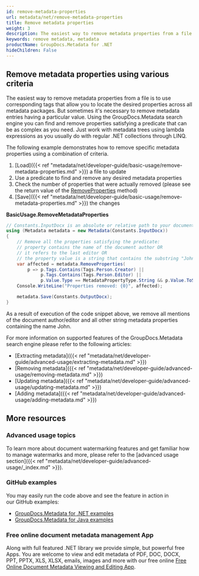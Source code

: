 ```yaml
---
id: remove-metadata-properties
url: metadata/net/remove-metadata-properties
title: Remove metadata properties
weight: 3
description: The easiest way to remove metadata properties from a file is to use corresponding tags that allow you to locate the desired properties across all metadata packages.
keywords: remove metadata, metadata
productName: GroupDocs.Metadata for .NET
hideChildren: False
---
```

## Remove metadata properties using various criteria

The easiest way to remove metadata properties from a file is to use corresponding tags that allow you to locate the desired properties across all metadata packages. But sometimes it's necessary to remove metadata entries having a particular value. Using the GroupDocs.Metadata search engine you can find and remove properties satisfying a predicate that can be as complex as you need. Just work with metadata trees using lambda expressions as you usually do with regular .NET collections through LINQ.

The following example demonstrates how to remove specific metadata properties using a combination of criteria.

1.  [Load]({{< ref "metadata/net/developer-guide/basic-usage/remove-metadata-properties.md" >}}) a file to update
2.  Use a predicate to find and remove any desired metadata properties
3.  Check the number of properties that were actually removed (please see the return value of the [RemoveProperties](https://apireference.groupdocs.com/net/metadata/groupdocs.metadata/metadata/methods/removeproperties) method)
4.  [Save]({{< ref "metadata/net/developer-guide/basic-usage/remove-metadata-properties.md" >}}) the changes

**BasicUsage.RemoveMetadataProperties**

```csharp
// Constants.InputDocx is an absolute or relative path to your document. Ex: @"C:\Docs\source.docx"
using (Metadata metadata = new Metadata(Constants.InputDocx))
{
	// Remove all the properties satisfying the predicate:
	// property contains the name of the document author OR
	// it refers to the last editor OR
	// the property value is a string that contains the substring "John" (to remove any mentions of John from the detected metadata)
	var affected = metadata.RemoveProperties(
		p => p.Tags.Contains(Tags.Person.Creator) ||
			 p.Tags.Contains(Tags.Person.Editor) ||
			 p.Value.Type == MetadataPropertyType.String && p.Value.ToString().Contains("John"));
	Console.WriteLine("Properties removed: {0}", affected);

	metadata.Save(Constants.OutputDocx);
}
```

As a result of execution of the code snippet above, we remove all mentions of the document author/editor and all other string metadata properties containing the name John.

For more information on supported features of the GroupDocs.Metadata search engine please refer to the following articles:

*   [Extracting metadata]({{< ref "metadata/net/developer-guide/advanced-usage/extracting-metadata.md" >}})
*   [Removing metadata]({{< ref "metadata/net/developer-guide/advanced-usage/removing-metadata.md" >}})
*   [Updating metadata]({{< ref "metadata/net/developer-guide/advanced-usage/updating-metadata.md" >}})
*   [Adding metadata]({{< ref "metadata/net/developer-guide/advanced-usage/adding-metadata.md" >}})


## More resources
### Advanced usage topics
To learn more about document watermarking features and get familiar how to manage watermarks and more, please refer to the [advanced usage section]({{< ref "metadata/net/developer-guide/advanced-usage/_index.md" >}}).

### GitHub examples
You may easily run the code above and see the feature in action in our GitHub examples:
*   [GroupDocs.Metadata for .NET examples](https://github.com/groupdocs-metadata/GroupDocs.Metadata-for-.NET)    
*   [GroupDocs.Metadata for Java examples](https://github.com/groupdocs-metadata/GroupDocs.Metadata-for-Java)    

### Free online document metadata management App
Along with full featured .NET library we provide simple, but powerful free Apps.
You are welcome to view and edit metadata of PDF, DOC, DOCX, PPT, PPTX, XLS, XLSX, emails, images and more with our free online [Free Online Document Metadata Viewing and Editing App](https://products.groupdocs.app/metadata).
